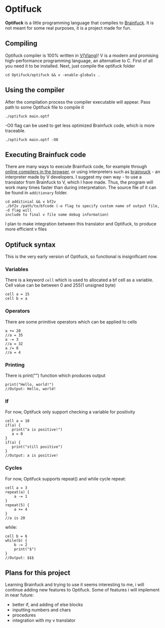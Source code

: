 # Optifuck
 **Optifuck** is a little programming language that compiles to [Brainfuck](https://en.wikipedia.org/wiki/Brainfuck). It is not meant for some real purposes, it is a project made for fun.


## Compiling
Optifuck compiler is 100% written in [V(Vlang)](https://vlang.io/)! V  is a modern  and  promising high-performance  programming  language, an alternative to C. First of all you need it to be installed. Next, just compile the optifuck folder
```
cd Optifuck/optifuck && v -enable-globals .
```

## Using the compiler
After the compilation process the compiler executable will appear. Pass path to some Optifuck file to compile it
```
./optifuck main.optf
```
-O0 flag can be used to get less optimized Brainfuck code, which is more traceable. 
```
./optifuck main.optf -O0
```

## Executing Brainfuck code

There are  many  ways to execute  Brainfuck  code, for example  through  [online  compilers  in the browser](https://esolangpark.vercel.app/ide/brainfuck),  or  using interpreters such  as  [brainvuck](https://github.com/vlang/v/blob/master/examples/brainvuck.v) - an interpreter made by V developers. I  suggest my own  way  - to use a translator  from  Brainfuck  to  V,  which  I have made.  Thus, the program  will  work many times  faster  than  during  interpretation. The source file of it can be found in `additionary` folder. 
```
cd additinial && v bf2v
./bf2v /path/to/bfcode (-o flag to specify custom name of output file, -d flag will
include to final v file some debug information)
```
I plan to make integration between this translator and Optifuck, to produce more efficient v files

## Optifuck syntax

This is the very early version of Optifuck, so functional is insignificant now.

### Variables
There is a keyword `cell` which is used to allocated a bf cell as a variable. Cell value can be between 0 and 255(1 unsigned byte)
```
cell a = 15
cell b = a
```
### Operators
There are some primitive operators  which can be applied to cells
```
a += 20
//a = 35
a -= 3
//a = 32
a /= 8
//a = 4
```
 ### Printing
 There is print("") function which produces output
 ```
 print("Hello, world!")
 //Output: Hello, world!
 ```
 ### If
 For now, Optifuck only support checking a variable  for  positivity
 ```
 cell a = 10
 if(a) {
	print("a is positive!")
	a = 0
}
if(a) {
	print("still positive")
}
//Output: a is positive!
```

### Cycles
For now, Optifuck supports repeat() and while cycle
repeat:
```
cell a = 3
repeat(a) {
	a -= 1
}
repeat(5) {
	a += 4
}
//a is 20
```
while:
```
cell b = 6
while(b) {
	b -= 2
	print("$")
}
//Output: $$$
```

## Plans for this project
Learning Brainfuck and trying to use it seems interesting to me, i will continue adding new features to Optifuck.
Some of features i will implement in near future:

 - better if, and adding of else blocks
 - inputting numbers and chars
 - procedures
 - integration with my v translator
